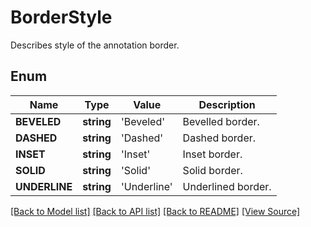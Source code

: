 ﻿# BorderStyle
Describes style of the annotation border.

## Enum
Name | Type | Value | Description
------------ | ------------- | ------------- | -------------
**BEVELED** | **string** | 'Beveled' | Bevelled border.
**DASHED** | **string** | 'Dashed' | Dashed border.
**INSET** | **string** | 'Inset' | Inset border.
**SOLID** | **string** | 'Solid' | Solid border.
**UNDERLINE** | **string** | 'Underline' | Underlined border.

[[Back to Model list]](../README.md#documentation-for-models) [[Back to API list]](../README.md#documentation-for-api-endpoints) [[Back to README]](../README.md) [[View Source]](../src/Aspose/PDF/Model/BorderStyle.php)

